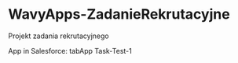 # WavyApps-ZadanieRekrutacyjne
Projekt zadania rekrutacyjnego

App in Salesforce:
tabApp
Task-Test-1

